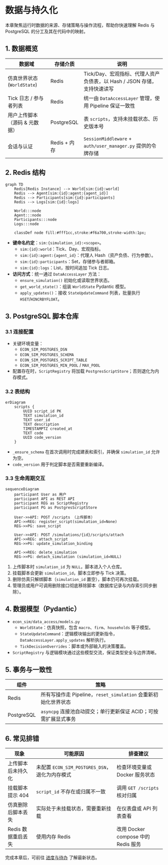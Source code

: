 # 数据与持久化

本章聚焦运行时数据的来源、存储策略与操作流程，帮助你快速理解 Redis 与 PostgreSQL 的分工及其在代码中的映射。

## 1. 数据概览

| 数据域 | 存储介质 | 说明 |
| ------ | -------- | ---- |
| 仿真世界状态 (`WorldState`) | Redis | Tick/Day、宏观指标、代理人资产负债表，以 Hash / JSON 存储，支持快速读写 |
| Tick 日志 / 参与者列表 | Redis | 统一由 `DataAccessLayer` 管理，使用 Pipeline 保证一致性 |
| 用户上传脚本（源码 & 元数据） | PostgreSQL | 表 `scripts`，支持未挂载状态、历史版本号 |
| 会话与认证 | Redis + 内存 | `SessionMiddleware` + `auth/user_manager.py` 提供的令牌存储 |

## 2. Redis 结构

```mermaid
graph TD
    Redis[Redis Instance] --> World[sim:{id}:world]
    Redis --> Agent[sim:{id}:agent:{agent_id}]
    Redis --> Participants[sim:{id}:participants]
    Redis --> Logs[sim:{id}:logs]

    World:::node
    Agent:::node
    Participants:::node
    Logs:::node

    classDef node fill:#fff1cc,stroke:#f6a700,stroke-width:1px;
```

- **键命名约定**：`sim:{simulation_id}:<scope>`。
  - `sim:{id}:world`：Tick、Day、宏观指标。
  - `sim:{id}:agent:{agent_id}`：代理人 Hash（资产负债、行为参数）。
  - `sim:{id}:participants`：Set，存储参与者邮箱。
  - `sim:{id}:logs`：List，按时间追加 Tick 日志。
- **访问方式**：统一通过 `DataAccessLayer` 方法：
  - `ensure_simulation()` 初始化或读取世界状态。
  - `get_world_state()`：组装 `WorldState` Pydantic 模型。
  - `apply_updates()`：接收 `StateUpdateCommand` 列表，批量执行 `HSET`/`HINCRBYFLOAT`。

## 3. PostgreSQL 脚本仓库

### 3.1 连接配置

- 关键环境变量：
  - `ECON_SIM_POSTGRES_DSN`
  - `ECON_SIM_POSTGRES_SCHEMA`
  - `ECON_SIM_POSTGRES_SCRIPT_TABLE`
  - `ECON_SIM_POSTGRES_MIN_POOL` / `MAX_POOL`
- 配置存在时，`ScriptRegistry` 将加载 `PostgresScriptStore`；否则退化为内存模式。

### 3.2 表结构

```mermaid
erDiagram
    scripts {
        UUID script_id PK
        TEXT simulation_id
        TEXT user_id
        TEXT description
        TIMESTAMPTZ created_at
        TEXT code
        UUID code_version
    }
```

- `_ensure_schema` 在首次调用时完成建表和索引，并确保 `simulation_id` 允许为空。
- `code_version` 用于判定脚本是否需要重新编译。

### 3.3 生命周期交互

```mermaid
sequenceDiagram
    participant User as 用户
    participant API as REST API
    participant REG as ScriptRegistry
    participant PG as PostgresScriptStore

    User->>API: POST /scripts （上传脚本）
    API->>REG: register_script(simulation_id=None)
    REG->>PG: save_script

    User->>API: POST /simulations/{id}/scripts/attach
    API->>REG: attach_script
    REG->>PG: update_simulation_binding

    API->>REG: delete_simulation
    REG->>PG: detach_simulation (simulation_id=NULL)
```

1. 上传脚本时 `simulation_id` 为 `NULL`，脚本进入个人仓库。
2. 挂载脚本会更新 `simulation_id`，脚本立即参与 Tick 决策。
3. 删除仿真只解绑脚本（`simulation_id` 置空），脚本仍可再次挂载。
4. 管理员或用户可调用删除接口彻底移除脚本（数据库记录与内存索引同步删除）。

## 4. 数据模型（Pydantic）

- `econ_sim/data_access/models.py`
  - `WorldState`：仿真快照，包含 `macro`、`firm`、`households` 等子模型。
  - `StateUpdateCommand`：逻辑模块输出的更新指令，`DataAccessLayer.apply_updates` 解析执行。
  - `TickDecisionOverrides`：脚本或外部输入的决策覆盖。
- `ScriptRegistry` 与逻辑模块通过这些模型交流，保证类型安全与边界清晰。

## 5. 事务与一致性

| 组件 | 策略 |
| ---- | ---- |
| Redis | 所有写操作走 Pipeline，`reset_simulation` 会重新初始化世界状态 |
| PostgreSQL | `asyncpg` 连接池自动提交；单行更新保证 ACID；可按需扩展显式事务 |

## 6. 常见排错

| 现象 | 可能原因 | 排查建议 |
| ---- | -------- | -------- |
| 上传脚本后未持久化 | 未配置 `ECON_SIM_POSTGRES_DSN`，退化为内存模式 | 检查环境变量或 Docker 服务状态 |
| 挂载脚本提示 404 | `script_id` 不存在或归属不一致 | 调用 `GET /scripts` 核对归属 |
| 仿真删除后脚本丢失 | 实际处于未挂载状态，需要重新挂载 | 在仪表盘或 API 列表查看 |
| Redis 数据重启丢失 | 使用内存 Redis | 改用 Docker compose 中的 Redis 服务 |

完成本章后，可前往 [进度与待办](./3_PROGRESS_AND_TODO.md) 了解最新状态。
